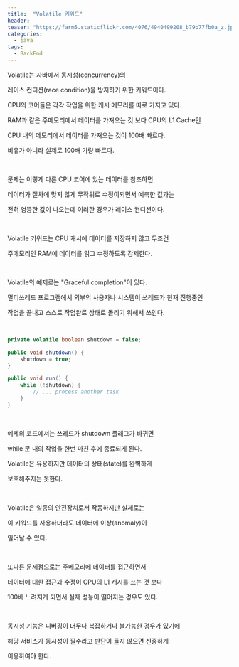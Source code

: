 ```yaml
---
title:  "Volatile 키워드"
header:
teaser: "https://farm5.staticflickr.com/4076/4940499208_b79b77fb0a_z.jpg"
categories:
  - java
tags:
  - BackEnd
---
```


Volatile는 자바에서 동시성(concurrency)의

레이스 컨디션(race condition)을 방지하기 위한 키워드이다.  

CPU의 코어들은 각각 작업을 위한 캐시 메모리를 따로 가지고 있다.

RAM과 같은 주메모리에서 데이터를 가져오는 것 보다 CPU의 L1 Cache인

CPU 내의 메모리에서 데이터를 가져오는 것이 100배 빠르다.

비유가 아니라 실제로 100배 가량 빠르다.  

<br>


문제는 이렇게 다른 CPU 코어에 있는 데이터를 참조하면

데이터가 절차에 맞지 않게 무작위로 수정이되면서 예측한 값과는

전혀 엉뚱한 값이 나오는데 이러한 경우가 레이스 컨디션이다.  

<br>

Volatile 키워드는 CPU 캐시에 데이터를 저장하지 않고 무조건

주메모리인 RAM에 데이터를 읽고 수정하도록 강제한다.

<br>

  Volatile의 예제로는 "Graceful completion"이 있다.

멀티쓰레드 프로그램에서 외부의 사용자나 시스템이 쓰레드가 현재 진행중인  

작업을 끝내고 스스로 작업완료 상태로 돌리기 위해서 쓰인다.

<br>

```java
private volatile boolean shutdown = false;

public void shutdown() {
    shutdown = true;
}

public void run() {
    while (!shutdown) {
        // ... process another task
    }
}
```

<br>

예제의 코드에서는 쓰레드가 shutdown 플래그가 바뀌면

while 문 내의 작업을 한번 마친 후에 종료되게 된다.

Volatile은 유용하지만 데이터의 상태(state)를 완벽하게  

보호해주지는 못한다.  

<br>

Volatile은 일종의 안전장치로서 작동하지만 실제로는 

이 키워드를 사용하더라도 데이터에 이상(anomaly)이

일어날 수 있다.  

<br>

또다른 문제점으로는 주메모리에 데이터를 접근하면서

데이터에 대한 접근과 수정이 CPU의 L1 캐시를 쓰는 것 보다

100배 느려지게 되면서 실제 성능이 떨어지는 경우도 있다.  

<br>

동시성 기능은 디버깅이 너무나 복잡하거나 불가능한 경우가 있기에

해당 서비스가 동시성이 필수라고 판단이 들지 않으면 신중하게

이용하여야 한다.

